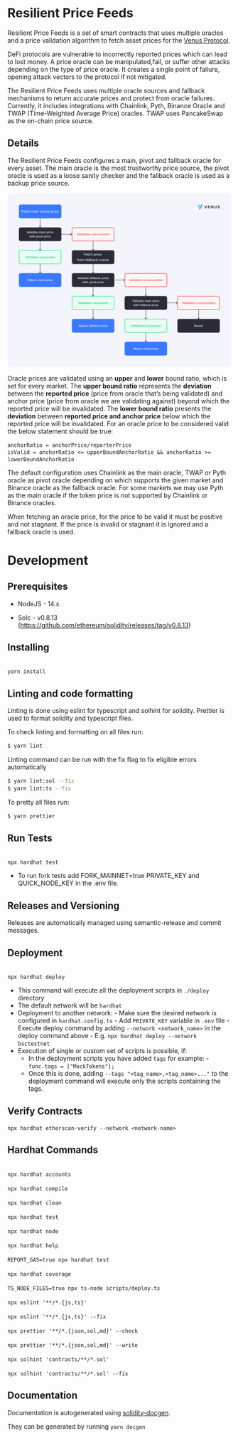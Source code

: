 # Resilient Price Feeds

Resilient Price Feeds is a set of smart contracts that uses multiple oracles and a price validation algorithm to fetch asset prices for the [Venus Protocol](https://app.venus.io).

DeFi protocols are vulnerable to incorrectly reported prices which can lead to lost money. A price oracle can be manipulated,fail, or suffer other attacks depending on the type of price oracle. It creates a single point of failure, opening attack vectors to the protocol if not mitigated.

The Resilient Price Feeds uses multiple oracle sources and fallback mechanisms to return accurate prices and protect from oracle failures. Currently, it includes integrations with Chainlink, Pyth, Binance Oracle and TWAP (Time-Weighted Average Price) oracles. TWAP uses PancakeSwap as the on-chain price source.

## Details

The Resilient Price Feeds configures a main, pivot and fallback oracle for every asset. The main oracle is the most trustworthy price source, the pivot oracle is used as a loose sanity checker and the fallback oracle is used as a backup price source.

![Resilient Price Feeds](./marketing-assets/oracles.png)

Oracle prices are validated using an **upper** and **lower** bound ratio, which is set for every market. The **upper bound ratio** represents the **deviation** between the **reported price** (price from oracle that’s being validated) and anchor price (price from oracle we are validating against) beyond which the reported price will be invalidated. The **lower bound ratio** presents the **deviation** between **reported price and anchor price** below which the reported price will be invalidated. For an oracle price to be considered valid the below statement should be true:

```
anchorRatio = anchorPrice/reporterPrice
isValid = anchorRatio <= upperBoundAnchorRatio && anchorRatio >= lowerBoundAnchorRatio
```

The default configuration uses Chainlink as the main oracle, TWAP or Pyth oracle as pivot oracle depending on which supports the given market and Binance oracle as the fallback oracle. For some markets we may use Pyth as the main oracle if the token price is not supported by Chainlink or Binance oracles.

When fetching an oracle price, for the price to be valid it must be positive and not stagnant. If the price is invalid or stagnant it is ignored and a fallback oracle is used.

# Development

## Prerequisites

- NodeJS - 14.x

- Solc - v0.8.13 (https://github.com/ethereum/solidity/releases/tag/v0.8.13)

## Installing

```

yarn install

```

## Linting and code formatting

Linting is done using eslint for typescript and solhint for solidity. Prettier is used to format solidity and typescript files.

To check linting and formatting on all files run:

```sh
$ yarn lint
```

Linting command can be run with the fix flag to fix eligible errors automatically

```sh
$ yarn lint:sol --fix
$ yarn lint:ts --fix
```

To pretty all files run:

```sh
$ yarn prettier
```

## Run Tests

```

npx hardhat test

```

- To run fork tests add FORK_MAINNET=true PRIVATE_KEY and QUICK_NODE_KEY in the .env file.

## Releases and Versioning

Releases are automatically managed using semantic-release and commit messages.

## Deployment

```

npx hardhat deploy

```

- This command will execute all the deployment scripts in `./deploy` directory
- The default network will be `hardhat`
- Deployment to another network: - Make sure the desired network is configured in `hardhat.config.ts` - Add `PRIVATE_KEY` variable in `.env` file - Execute deploy command by adding `--network <network_name>` in the deploy command above - E.g. `npx hardhat deploy --network bsctestnet`
- Execution of single or custom set of scripts is possible, if:
  - In the deployment scripts you have added `tags` for example: - `func.tags = ["MockTokens"];`
  - Once this is done, adding `--tags "<tag_name>,<tag_name>..."` to the deployment command will execute only the scripts containing the tags.

## Verify Contracts

```
npx hardhat etherscan-verify --network <network-name>
```

## Hardhat Commands

```

npx hardhat accounts

npx hardhat compile

npx hardhat clean

npx hardhat test

npx hardhat node

npx hardhat help

REPORT_GAS=true npx hardhat test

npx hardhat coverage

TS_NODE_FILES=true npx ts-node scripts/deploy.ts

npx eslint '**/*.{js,ts}'

npx eslint '**/*.{js,ts}' --fix

npx prettier '**/*.{json,sol,md}' --check

npx prettier '**/*.{json,sol,md}' --write

npx solhint 'contracts/**/*.sol'

npx solhint 'contracts/**/*.sol' --fix

```

## Documentation

Documentation is autogenerated using [solidity-docgen](https://github.com/OpenZeppelin/solidity-docgen).

They can be generated by running `yarn docgen`
